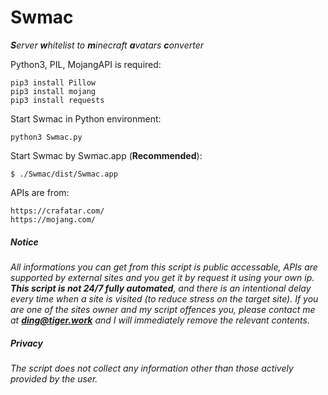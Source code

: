 # Swmac
***S**erver **w**hitelist to **m**inecraft **a**vatars **c**onverter*

Python3, PIL, MojangAPI is required:

```
pip3 install Pillow
pip3 install mojang
pip3 install requests
```

Start Swmac in Python environment:

```
python3 Swmac.py
```

Start Swmac by Swmac.app  (**Recommended**):

```
$ ./Swmac/dist/Swmac.app
```

APIs are from:

```
https://crafatar.com/
https://mojang.com/
```



##### Notice

*All informations you can get from this script is public accessable, APIs are supported by external sites and you get it by request it using your own ip. **This script is not 24/7 fully automated**, and there is an intentional delay every time when a site is visited (to reduce stress on the target site). If you are one of the sites owner and my script offences you, please contact me at **[ding@tiger.work](mailto:ding@tiger.work)** and I will immediately remove the relevant contents.*

##### Privacy

*The script does not collect any information other than those actively provided by the user.*
